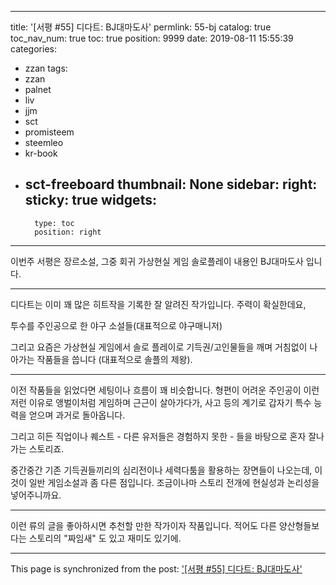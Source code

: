 
---
title: '[서평 #55] 디다트: BJ대마도사'
permlink: 55-bj
catalog: true
toc_nav_num: true
toc: true
position: 9999
date: 2019-08-11 15:55:39
categories:
- zzan
tags:
- zzan
- palnet
- liv
- jjm
- sct
- promisteem
- steemleo
- kr-book
- sct-freeboard
thumbnail: None
sidebar:
    right:
        sticky: true
widgets:
    -
        type: toc
        position: right
---


이번주 서평은 장르소설, 그중 회귀 가상현실 게임 솔로플레이 내용인 BJ대마도사 입니다.

---

디다트는 이미 꽤 많은 히트작을 기록한 잘 알려진 작가입니다. 주력이 확실한데요,

투수를 주인공으로 한 야구 소설들(대표적으로 야구매니저) 

그리고 요즘은 가상현실 게임에서 솔로 플레이로 기득권/고인물들을 깨며 거침없이 나아가는 작품들을 씁니다 (대표적으로 솔플의 제왕).

---

이전 작품들을 읽었다면 세팅이나 흐름이 꽤 비슷합니다. 형편이 어려운 주인공이 이런저런 이유로 앵벌이처럼 게임하며 근근이 살아가다가, 사고 등의 계기로 갑자기 특수 능력을 얻으며 과거로 돌아옵니다.

그리고 히든 직업이나 퀘스트 - 다른 유저들은 경험하지 못한 - 들을 바탕으로 혼자 잘나가는 스토리죠. 

중간중간 기존 기득권들끼리의 심리전이나 세력다툼을 활용하는 장면들이 나오는데, 이것이 일반 게임소설과 좀 다른 점입니다. 조금이나마 스토리 전개에 현실성과 논리성을 넣어주니까요.

---

이런 류의 글을 좋아하시면 추천할 만한 작가이자 작품입니다. 적어도 다른 양산형들보다는 스토리의 "짜임새" 도 있고 재미도 있기에.

- - -

This page is synchronized from the post: ['[서평 #55] 디다트: BJ대마도사'](https://steemit.com/@glory7/55-bj)
